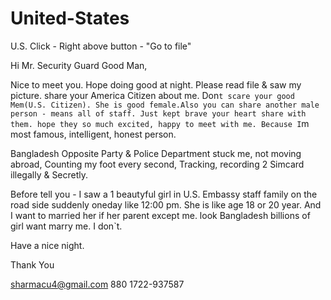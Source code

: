 # United-States
U.S.
Click - Right above button - "Go to file"


Hi Mr. Security Guard Good Man,

Nice to meet you. Hope doing good at night. Please read file & saw my picture. share your America Citizen about me. Don`t scare your good Mem(U.S. Citizen). She is good female.Also you can share another male person - means all of staff. Just kept brave your heart share with them. hope they so much excited, happy to meet with me. Because I`m most famous, intelligent, honest person. 

Bangladesh Opposite Party & Police Department stuck me, not moving abroad, Counting my foot every second, Tracking, recording 2 Simcard illegally & Secretly.

Before tell you - I saw a 1 beautyful girl in U.S. Embassy staff family on the road side suddenly oneday like 12:00 pm. She is like age 18 or 20 year.  And I want to married her if her parent except me. look Bangladesh billions of girl want marry me. I don`t. 

Have a nice night.

Thank You

sharmacu4@gmail.com
880 1722-937587
